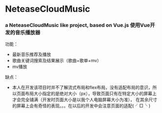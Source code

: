 # NeteaseCloudMusic
### a NeteaseCloudMusic like project, based on Vue.js 使用Vue开发的音乐播放器

功能：
* 最新音乐推荐及播放
* 歌曲关键词搜索及结果展示（歌曲+歌单+mv）
* mv播放

缺点：
* 本人在开发该项目时并不了解流式布局和flex布局，没有适配布局的意识，所以页面布局大小指定的是绝对大小（px），导致页面只有在特定大小的屏幕上才会完全铺满（开发时页面大小是以我个人电脑屏幕大小为准），
在其余尺寸的屏幕上会有奇怪的表现。。。在以后的开发中会注意页面的适配( ╯□╰ )
